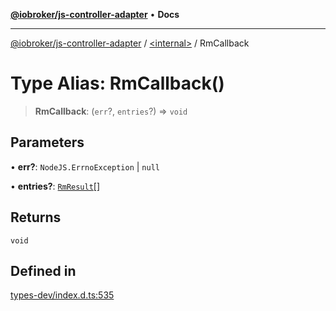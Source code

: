 [**@iobroker/js-controller-adapter**](../../README.md) • **Docs**

***

[@iobroker/js-controller-adapter](../../globals.md) / [\<internal\>](../README.md) / RmCallback

# Type Alias: RmCallback()

> **RmCallback**: (`err`?, `entries`?) => `void`

## Parameters

• **err?**: `NodeJS.ErrnoException` \| `null`

• **entries?**: [`RmResult`](../interfaces/RmResult.md)[]

## Returns

`void`

## Defined in

[types-dev/index.d.ts:535](https://github.com/ioBroker/ioBroker.js-controller/blob/99469b9944509b9c64b9a28da6d8dabf17a8ea74/packages/types-dev/index.d.ts#L535)
